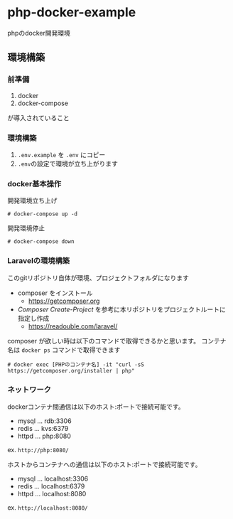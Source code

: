 # php-docker-example

phpのdocker開発環境

## 環境構築

### 前準備

1. docker
1. docker-compose

が導入されていること

### 環境構築

1. `.env.example` を `.env` にコピー
1. `.env`の設定で環境が立ち上がります

### docker基本操作

開発環境立ち上げ
```
# docker-compose up -d
```

開発環境停止
```
# docker-compose down
```

### Laravelの環境構築

このgitリポジトリ自体が環境、プロジェクトフォルダになります

* composer をインストール
  - https://getcomposer.org
* *Composer Create-Project* を参考に本リポジトリをプロジェクトルートに指定し作成
  - https://readouble.com/laravel/

composer が欲しい時は以下のコマンドで取得できるかと思います。
コンテナ名は `docker ps` コマンドで取得できます

```
# docker exec [PHPのコンテナ名] -it "curl -sS https://getcomposer.org/installer | php"
```

### ネットワーク

dockerコンテナ間通信は以下のホスト:ポートで接続可能です。

* mysql ... rdb:3306
* redis ... kvs:6379
* httpd ... php:8080

ex. `http://php:8080/`

ホストからコンテナへの通信は以下のホスト:ポートで接続可能です。

* mysql ... localhost:3306
* redis ... localhost:6379
* httpd ... localhost:8080

ex. `http://localhost:8080/`
